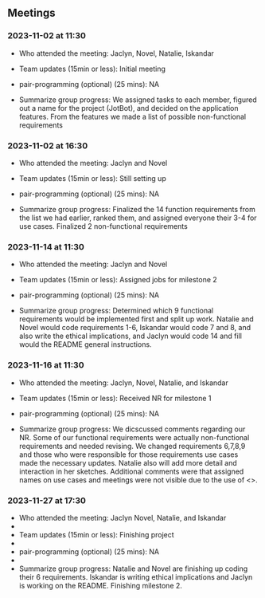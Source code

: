 ## Meetings

### 2023-11-02 at 11:30

- Who attended the meeting: Jaclyn, Novel, Natalie, Iskandar

- Team updates (15min or less): Initial meeting

- pair-programming (optional) (25 mins): NA

- Summarize group progress: We assigned tasks to each member, figured out a 
name for the project (JotBot), and decided on the application features. From the features we 
made a list of possible non-functional requirements

### 2023-11-02 at 16:30

- Who attended the meeting: Jaclyn and Novel

- Team updates (15min or less): Still setting up

- pair-programming (optional) (25 mins): NA

- Summarize group progress: Finalized the 14 function requirements from the list we had 
earlier, ranked them, and assigned everyone their 3-4 for use cases. Finalized 2 
non-functional requirements

### 2023-11-14 at 11:30

- Who attended the meeting: Jaclyn and Novel

- Team updates (15min or less): Assigned jobs for milestone 2

- pair-programming (optional) (25 mins): NA

- Summarize group progress: Determined which 9 functional requirements would 
be implemented first and split up work. Natalie and Novel would code 
requirements 1-6, Iskandar would code 7 and 8, and also write the ethical 
implications, and Jaclyn would code 14 and fill would the README general 
instructions.

### 2023-11-16 at 11:30

- Who attended the meeting: Jaclyn, Novel, Natalie, and Iskandar

- Team updates (15min or less): Received NR for milestone 1

- pair-programming (optional) (25 mins): NA

- Summarize group progress: We dicscussed comments regarding our NR. Some of 
our functional requirements were actually non-functional requirements and 
needed revising. We changed requirements 6,7,8,9 and those who were 
responsible for those requirements use cases made the necessary updates. 
Natalie also will add more detail and interaction in her sketches. 
Additional comments were that assigned names on use cases and meetings 
were not visible due to the use of <>.

### 2023-11-27 at 17:30

- Who attended the meeting: Jaclyn Novel, Natalie, and Iskandar
-
- Team updates (15min or less): Finishing project
- 
- pair-programming (optional) (25 mins): NA
- 
- Summarize group progress: Natalie and Novel are finishing up coding 
their 6 requirements. Iskandar is writing ethical implications and Jaclyn 
is working on the README. Finishing milestone 2. 
